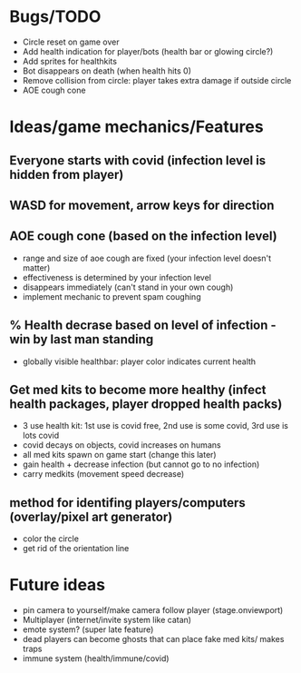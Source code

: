 # Bugs/TODO

- Circle reset on game over
- Add health indication for player/bots (health bar or glowing circle?)
- Add sprites for healthkits
- Bot disappears on death (when health hits 0)
- Remove collision from circle: player takes extra damage if outside circle
- AOE cough cone


# Ideas/game mechanics/Features

## Everyone starts with covid (infection level is hidden from player)
## WASD for movement, arrow keys for direction


## AOE cough cone (based on the infection level)
- range and size of aoe cough are fixed (your infection level doesn't matter)
- effectiveness is determined by your infection level
- disappears immediately (can't stand in your own cough)
- implement mechanic to prevent spam coughing

## % Health decrase based on level of infection -win by last man standing
- globally visible healthbar: player color indicates current health

## Get med kits to become more healthy (infect health packages, player dropped health packs)
- 3 use health kit: 1st use is covid free, 2nd use is some covid, 3rd use is lots covid
- covid decays on objects, covid increases on humans
- all med kits spawn on game start (change this later)
- gain health + decrease infection (but cannot go to no infection)
- carry medkits (movement speed decrease)


## method for identifing players/computers (overlay/pixel art generator)
- color the circle
- get rid of the orientation line


# Future ideas

- pin camera to yourself/make camera follow player (stage.onviewport)
- Multiplayer (internet/invite system like catan)
- emote system? (super late feature)
- dead players can become ghosts that can place fake med kits/ makes traps
- immune system (health/immune/covid)


